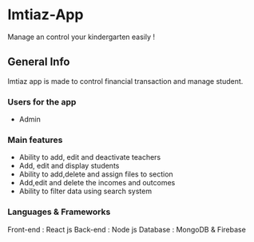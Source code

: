 # Imtiaz-App
Manage an control your kindergarten easily !
## General Info
Imtiaz app is made to control financial transaction and manage student.



### Users for the app
- Admin 

### Main features 

- Ability to add, edit and deactivate teachers
- Add, edit and display students
- Ability to add,delete and assign files to section
- Add,edit and delete the incomes and outcomes
- Ability to filter data using search system


### Languages & Frameworks
Front-end :  React js 
Back-end : Node js 
Database : MongoDB & Firebase




